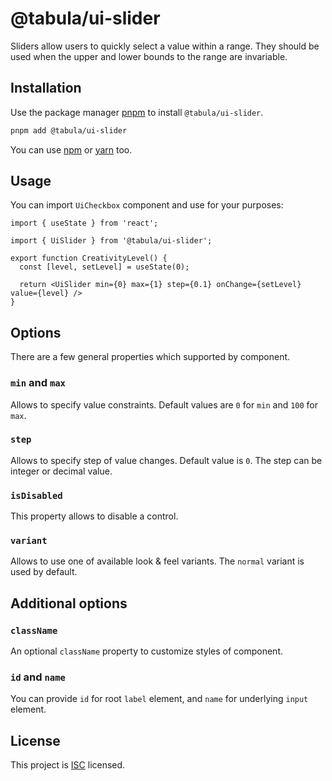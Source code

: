 # @tabula/ui-slider

Sliders allow users to quickly select a value within a range. They should be used when the upper and lower bounds to the range are invariable.

## Installation

Use the package manager [pnpm](https://pnpm.io) to install `@tabula/ui-slider`.

```bash
pnpm add @tabula/ui-slider
```

You can use [npm](https://npmjs.com) or [yarn](https://yarnpkg.com) too.

## Usage

You can import `UiCheckbox` component and use for your purposes:

```tsx
import { useState } from 'react';

import { UiSlider } from '@tabula/ui-slider';

export function CreativityLevel() {
  const [level, setLevel] = useState(0);

  return <UiSlider min={0} max={1} step={0.1} onChange={setLevel} value={level} />
}
```

## Options

There are a few general properties which supported by component.

### `min` and `max`

Allows to specify value constraints. Default values are `0` for `min` and `100` for `max`.

### `step`

Allows to specify step of value changes. Default value is `0`. The step can be integer or decimal value.

### `isDisabled`

This property allows to disable a control.

### `variant`

Allows to use one of available look & feel variants. The `normal` variant is used by default.

## Additional options

### `className`

An optional `className` property to customize styles of component.

### `id` and `name`

You can provide `id` for root `label` element, and `name` for underlying `input` element.

## License

This project is [ISC](https://choosealicense.com/licenses/isc/) licensed.

